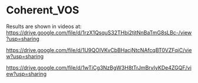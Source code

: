 # Coherent_VOS

Results are shown in videos at:  
https://drive.google.com/file/d/1rzX1QsquS32THbi2tjtNnBaTmG8sLBc-/view?usp=sharing

https://drive.google.com/file/d/1U9QOIVKvCbBHacjNtcNAfcqBT0VZFqiC/view?usp=sharing

https://drive.google.com/file/d/1wTiCg3NzBgW3H8tTrJmBrvIyKDe4ZGQF/view?usp=sharing
